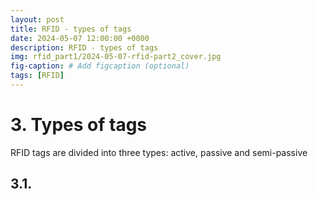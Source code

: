 ```yaml
---
layout: post
title: RFID - types of tags
date: 2024-05-07 12:00:00 +0000
description: RFID - types of tags
img: rfid_part1/2024-05-07-rfid-part2_cover.jpg
fig-caption: # Add figcaption (optional)
tags: [RFID]
---
```


# 3. Types of tags

RFID tags are divided into three types: active, passive and semi-passive

## 3.1. 
